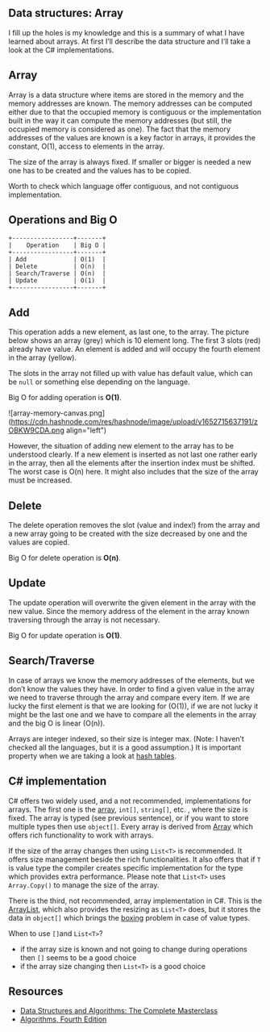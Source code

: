 ## Data structures: Array

I fill up the holes is my knowledge and this is a summary of what I have learned about arrays. At first I’ll describe the data structure and I’ll take a look at the C# implementations.

## Array

Array is a data structure where items are stored in the memory and the memory addresses are known. The memory addresses can be computed either due to that the occupied memory is contiguous or the implementation built in the way it can compute the memory addresses (but still, the occupied memory is considered as one). The fact that the memory addresses of the values are known is a key factor in arrays, it provides the constant, O(1), access to elements in the array.

The size of the array is always fixed. If smaller or bigger is needed a new one has to be created and the values has to be copied.

Worth to check which language offer contiguous, and not contiguous implementation.

## Operations and Big O

```
+-----------------+-------+
|    Operation    | Big O |
+-----------------+-------+
| Add             | O(1)  |
| Delete          | O(n)  |
| Search/Traverse | O(n)  |
| Update          | O(1)  |
+-----------------+-------+
```

## Add

This operation adds a new element, as last one, to the array. The picture below shows an array (grey) which is 10 element long. The first 3 slots (red) already have value. An element is added and will occupy the fourth element in the array (yellow).

The slots in the array not filled up with value has default value, which can be `null` or something else depending on the language.

Big O for adding operation is **O(1)**.

![array-memory-canvas.png](https://cdn.hashnode.com/res/hashnode/image/upload/v1652715637191/zOBKW9CDA.png align="left")

However, the situation of adding new element to the array has to be understood clearly. If a new element is inserted as not last one rather early in the array, then all the elements after the insertion index must be shifted. The worst case is O(n) here. It might also includes that the size of the array must be increased.

## Delete

The delete operation removes the slot (value and index!) from the array and a new array going to be created with the size decreased by one and the values are copied.

Big O for delete operation is **O(n)**.

## Update

The update operation will overwrite the given element in the array with the new value. Since the memory address of the element in the array known traversing through the array is not necessary.

Big O for update operation is **O(1)**.

## Search/Traverse

In case of arrays we know the memory addresses of the elements, but we don’t know the values they have. In order to find a given value in the array we need to traverse through the array and compare every item. If we are lucky the first element is that we are looking for (O(1)), if we are not lucky it might be the last one and we have to compare all the elements in the array and the big O is linear (O(n)).

Arrays are integer indexed, so their size is integer max. (Note: I haven’t checked all the languages, but it is a good assumption.) It is important property when we are taking a look at [hash tables](https://youtu.be/hxdT_QgHUSg).

## C# implementation

C# offers two widely used, and a not recommended, implementations for arrays. The first one is the [array](https://docs.microsoft.com/en-us/dotnet/csharp/programming-guide/arrays/), `int[]`, `string[]`, etc. , where the size is fixed. The array is typed (see previous sentence), or if you want to store multiple types then use `object[]`. Every array is derived from [Array](https://docs.microsoft.com/en-us/dotnet/api/system.array?view=net-6.0) which offers rich functionality to work with arrays.

If the size of the array changes then using `List<T>` is recommended. It offers size management beside the rich functionalities. It also offers that if `T` is value type the compiler creates specific implementation for the type which provides extra performance. Please note that `List<T>` uses `Array.Copy()` to manage the size of the array.

There is the third, not recommended, array implementation in C#. This is the [ArrayList](https://docs.microsoft.com/en-us/dotnet/api/system.collections.arraylist?view=net-6.0), which also provides the resizing as `List<T>` does, but it stores the data in `object[]` which brings the [boxing](https://docs.microsoft.com/en-us/dotnet/csharp/programming-guide/types/boxing-and-unboxing) problem in case of value types.

When to use `[]`and `List<T>`?

- if the array size is known and not going to change during operations then `[]` seems to be a good choice
- if the array size changing then `List<T>` is a good choice

## Resources

- [Data Structures and Algorithms: The Complete Masterclass](https://learning.oreilly.com/videos/data-structures-and/9781801078504/)
- [Algorithms, Fourth Edition](https://learning.oreilly.com/library/view/algorithms-fourth-edition/9780132762564/)